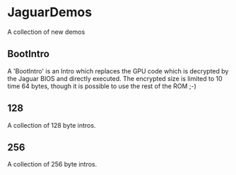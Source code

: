# JaguarDemos
A collection of new demos

## BootIntro

A 'BootIntro' is an Intro which replaces the GPU code which is decrypted by
the Jaguar BIOS and directly executed.
The encrypted size is limited to 10 time 64 bytes, though it is possible to
use the rest of the ROM ;-)

## 128

A collection of 128 byte intros.

## 256

A collection of 256 byte intros.
